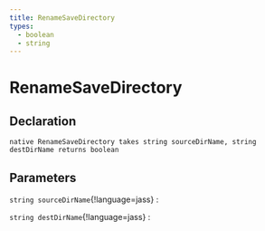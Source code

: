 ```yaml
---
title: RenameSaveDirectory
types:
  - boolean
  - string
---
```


# RenameSaveDirectory

## Declaration

```jass
native RenameSaveDirectory takes string sourceDirName, string destDirName returns boolean
```

## Parameters
`string sourceDirName`{!language=jass}
: 

`string destDirName`{!language=jass}
: 
